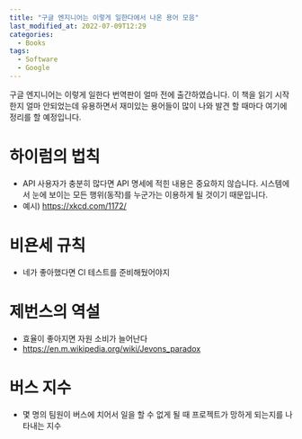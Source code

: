 ```yaml
---
title: "구글 엔지니어는 이렇게 일한다에서 나온 용어 모음"
last_modified_at: 2022-07-09T12:29
categories:
  - Books
tags:
  - Software
  - Google
---
```


구글 엔지니어는 이렇게 일한다 번역판이 얼마 전에 출간하였습니다. 이 책을 읽기 시작한지 얼마 안되었는데 유용하면서 재미있는 용어들이 많이 나와 발견 할 때마다 여기에 정리를 할 예정입니다.

# 하이럼의 법칙
  - API 사용자가 충분히 많다면 API 명세에 적힌 내용은 중요하지 않습니다. 시스템에서 눈에 보이는 모든 행위(동작)를 누군가는 이용하게 될 것이기 때문입니다.
  - 예시) https://xkcd.com/1172/
 
# 비욘세 규칙
  - 네가 좋아했다면 CI 테스트를 준비해뒀어야지

# 제번스의 역설
  - 효율이 좋아지면 자원 소비가 늘어난다
  - https://en.m.wikipedia.org/wiki/Jevons_paradox
 
# 버스 지수
  - 몇 명의 팀원이 버스에 치어서 일을 할 수 없게 될 때 프로젝트가 망하게 되는지를 나타내는 지수
 

